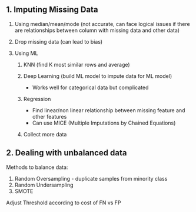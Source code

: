 ## 1. Imputing Missing Data
1. Using median/mean/mode (not accurate, can face logical issues if there are relationships between column with missing data and other data)

2. Drop missing data (can lead to bias)

3. Using ML
	1. KNN (find K most similar rows and average)
	2. Deep Learning (build ML model to impute data for ML model)
		* Works well for categorical data but complicated
	3. Regression
		* Find linear/non linear relationship between missing feature and other features
		* Can use MICE (Multiple Imputations by Chained Equations)

	4. Collect more data

## 2. Dealing with unbalanced data
Methods to balance data:
1. Random Oversampling  - duplicate samples from minority class
2. Random Undersampling
3. SMOTE

Adjust Threshold according to cost of FN vs FP
